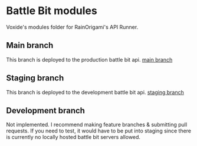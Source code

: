 # Battle Bit modules
Voxide's modules folder for RainOrigami's API Runner.

## Main branch
This branch is deployed to the production battle bit api.
[main branch](/voxide-bbr/modules/tree/main)

## Staging branch
This branch is deployed to the development battle bit api.
[staging branch](/voxide-bbr/modules/tree/staging)

## Development branch
Not implemented. I recommend making feature branches & submitting pull requests. If you need to test, it would have to be put into staging since there is currently no locally hosted battle bit servers allowed.
